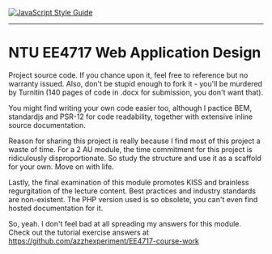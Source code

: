 [![JavaScript Style Guide](https://cdn.rawgit.com/standard/standard/master/badge.svg)](https://github.com/standard/standard)

-----

# NTU EE4717 Web Application Design
Project source code. If you chance upon it, feel free to reference but no warranty issued. Also, don't be stupid enough to fork it - you'll be murdered by Turnitin (140 pages of code in .docx for submission, you don't want that).

You might find writing your own code easier too, although I pactice BEM, standardjs and PSR-12 for code readability, together with extensive inline source documentation.

Reason for sharing this project is really because I find most of this project a waste of time. For a 2 AU module, the time commitment for this project is ridiculously disproportionate. So study the structure and use it as a scaffold for your own. Move on with life.

Lastly, the final examination of this module promotes KISS and brainless regurgitation of the lecture content. Best practices and industry standards are non-existent. The PHP version used is so obsolete, you can't even find hosted documentation for it.

So, yeah. I don't feel bad at all spreading my answers for this module. Check out the tutorial exercise answers at https://github.com/azzhexperiment/EE4717-course-work
